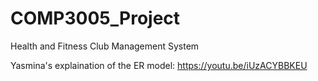 # COMP3005_Project
Health and Fitness Club Management System

Yasmina's explaination of the ER model: https://youtu.be/iUzACYBBKEU

